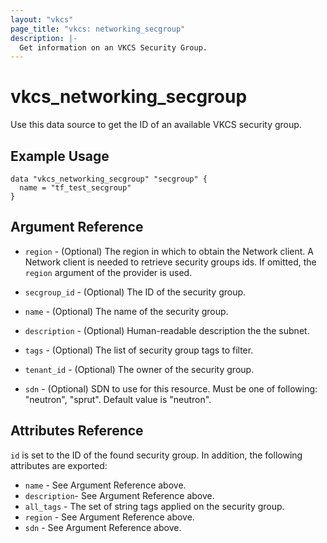 ```yaml
---
layout: "vkcs"
page_title: "vkcs: networking_secgroup"
description: |-
  Get information on an VKCS Security Group.
---
```


# vkcs\_networking\_secgroup

Use this data source to get the ID of an available VKCS security group.

## Example Usage

```hcl
data "vkcs_networking_secgroup" "secgroup" {
  name = "tf_test_secgroup"
}
```

## Argument Reference

* `region` - (Optional) The region in which to obtain the Network client.
  A Network client is needed to retrieve security groups ids. If omitted, the
  `region` argument of the provider is used.

* `secgroup_id` - (Optional) The ID of the security group.

* `name` - (Optional) The name of the security group.

* `description` - (Optional) Human-readable description the the subnet.

* `tags` - (Optional) The list of security group tags to filter.

* `tenant_id` - (Optional) The owner of the security group.

* `sdn` - (Optional) SDN to use for this resource. Must be one of following: "neutron", "sprut". Default value is "neutron".

## Attributes Reference

`id` is set to the ID of the found security group. In addition, the following
attributes are exported:

* `name` - See Argument Reference above.
* `description`- See Argument Reference above.
* `all_tags` - The set of string tags applied on the security group.
* `region` - See Argument Reference above.
* `sdn` - See Argument Reference above.
